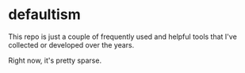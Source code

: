 # defaultism
This repo is just a couple of frequently used and helpful tools that I've collected or developed over the years.

Right now, it's pretty sparse.
